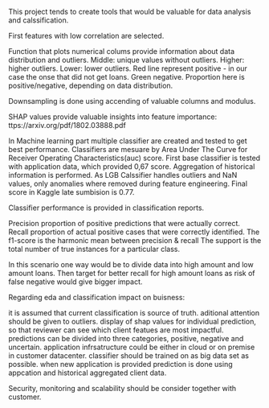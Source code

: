 This project tends to create tools that would be valuable for data analysis and calssification. 

First features with low correlation are selected.

Function that plots numerical colums provide information about data distribution and outliers.
Middle: unique values without outliers.
Higher: higher outliers.
Lower: lower outliers.
Red line represent positive - in our case the onse that did not get loans.
Green negative.
Proportion here is positive/negative, depending on data distribution.

Downsampling is done using accending of valuable columns and modulus.

SHAP values provide valuable insights into feature importance: ttps://arxiv.org/pdf/1802.03888.pdf



In Machine learning part multiple classifier are created and tested to get best performance.
Classifiers are mesuare by Area Under The Curve for Receiver Operating Characteristics(auc) score.
First base classifier is tested with application data, which provided 0,67 score.
Aggregation of historical information is performed.
As LGB Calssifier handles outliers and NaN values, only anomalies where removed during feature engineering.
Final score in Kaggle late sumbision is 0.77.


Classifier performance is provided in classification reports.

Precision proportion of positive predictions that were actually correct.
Recall proportion of actual positive cases that were correctly identified.
The f1-score is the harmonic mean between precision & recall
The support is the total number of true instances for a particular class.

In this scenario one way would be to divide data into high amount and low amount loans.
Then target for better recall for high amount loans as risk of false negative would give bigger impact.

Regarding eda and classification impact on buisness:

it is assumed that current classification is source of truth.
aditional attention should be given to outliers.
display of shap values for individual prediction, so that reviewer can see which client featues are most impactful.
predictions can be divided into three categories, positive, negative and uncertain.
application infrsatructure could be either in cloud or on premise in customer datacenter.
classifier should be trained on as big data set as possible.
when new application is provided prediction is done using appcation and historical aggregated client data.

Security, monitoring and scalability should be consider together with customer.
